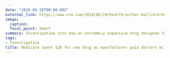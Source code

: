 ```yaml
---
date: "2018-06-28T00:00:00Z"
external_link: https://www.cnn.com/2018/06/29/health/acthar-mallinckrodt-medicare-claims-doctor-payments/index.html
image:
  caption: 
  focal_point: Smart
summary: Investigation into how an extremely expensive drug designed for infant seizures was dubiously marketed to the elderly
tags:
- Investigative
title: Medicare spent $2B for one drug as manufacturer paid doctors millions
---
```

